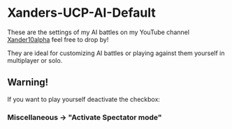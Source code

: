 # Xanders-UCP-AI-Default

These are the settings of my AI battles on my YouTube channel [Xander10alpha](https://www.youtube.com/@Xander10alpha) feel free to drop by!

They are ideal for customizing AI battles or playing against them yourself in multiplayer or solo.

## Warning! 

If you want to play yourself deactivate the checkbox:

### Miscellaneous -> "Activate Spectator mode"